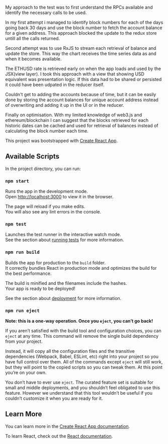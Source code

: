 My approach to the test was to first understand the RPCs available and identify the necessary calls to be used.

In my first attempt i managed to identify block numbers for each of the days going back 30 days and use the block number to fetch the account balance for a given address.
This approach blocked the update to the redux store untill all the calls returned.

Second attempt was to use RxJS to stream each retrieval of balance and update the store. This way the chart receives the time series data as and when it becomes available.

The ETHUSD rate is retrieved early on when the app loads and used by the JSX(view layer). I took this approach with a view that showing USD equivalent was presentation logic. If this data had to be shared or persisted it could have been udpated in the reducer itself.

Couldn't get to adding the accounts because of time, but it can be easily done by storing the account balances for unique account address instead of overwriting and adding it up in the UI or in the reducer.

Finally on optimisation.
With my limited knowledge of web3.js and ethereum/blockchain I can suggest that the blocks retrieved for each historic dates can be cached and used for retrieval of balances instead of calculating the block number each time.


This project was bootstrapped with [Create React App](https://github.com/facebook/create-react-app).

## Available Scripts

In the project directory, you can run:

### `npm start`

Runs the app in the development mode.<br />
Open [http://localhost:3000](http://localhost:3000) to view it in the browser.

The page will reload if you make edits.<br />
You will also see any lint errors in the console.

### `npm test`

Launches the test runner in the interactive watch mode.<br />
See the section about [running tests](https://facebook.github.io/create-react-app/docs/running-tests) for more information.

### `npm run build`

Builds the app for production to the `build` folder.<br />
It correctly bundles React in production mode and optimizes the build for the best performance.

The build is minified and the filenames include the hashes.<br />
Your app is ready to be deployed!

See the section about [deployment](https://facebook.github.io/create-react-app/docs/deployment) for more information.

### `npm run eject`

**Note: this is a one-way operation. Once you `eject`, you can’t go back!**

If you aren’t satisfied with the build tool and configuration choices, you can `eject` at any time. This command will remove the single build dependency from your project.

Instead, it will copy all the configuration files and the transitive dependencies (Webpack, Babel, ESLint, etc) right into your project so you have full control over them. All of the commands except `eject` will still work, but they will point to the copied scripts so you can tweak them. At this point you’re on your own.

You don’t have to ever use `eject`. The curated feature set is suitable for small and middle deployments, and you shouldn’t feel obligated to use this feature. However we understand that this tool wouldn’t be useful if you couldn’t customize it when you are ready for it.

## Learn More

You can learn more in the [Create React App documentation](https://facebook.github.io/create-react-app/docs/getting-started).

To learn React, check out the [React documentation](https://reactjs.org/).
